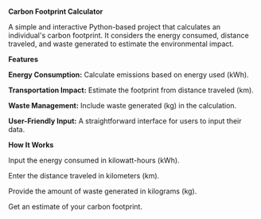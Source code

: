 **Carbon Footprint Calculator**

A simple and interactive Python-based project that calculates an individual's carbon footprint. It considers the energy consumed, distance traveled, and waste generated to estimate the environmental impact.

**Features**

**Energy Consumption:** Calculate emissions based on energy used (kWh).

**Transportation Impact:** Estimate the footprint from distance traveled (km).

**Waste Management:** Include waste generated (kg) in the calculation.

**User-Friendly Input:** A straightforward interface for users to input their data.

**How It Works**

Input the energy consumed in kilowatt-hours (kWh).

Enter the distance traveled in kilometers (km).

Provide the amount of waste generated in kilograms (kg).

Get an estimate of your carbon footprint.
